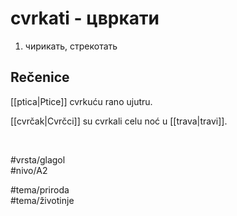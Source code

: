 # cvrkati - цвркати

1. чирикать, стрекотать  

## Rečenice

[[ptica|Ptice]] cvrkuću rano ujutru.  

[[cvrčak|Cvrčci]] su cvrkali celu noć u [[trava|travi]].  

<br>

#vrsta/glagol  
#nivo/A2  

#tema/priroda  
#tema/životinje  
